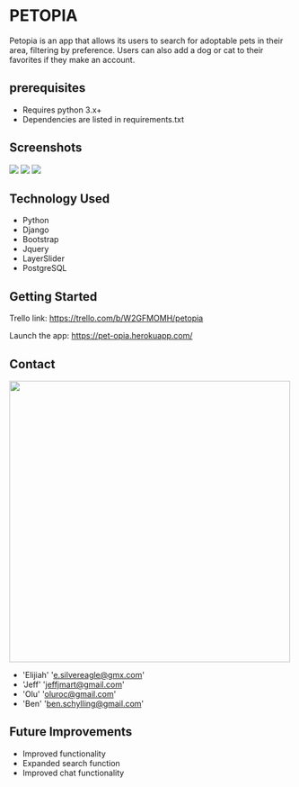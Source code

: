 # **PETOPIA**

Petopia is an app that allows its users to search for adoptable pets in their area, filtering by preference. Users can also add a dog or cat to their favorites if they make an account.

## prerequisites

- Requires python 3.x+
- Dependencies are listed in requirements.txt

## Screenshots

<img src="https://i.imgur.com/IthdgZT.png">
<img src="https://i.imgur.com/24UVPSo.png">
<img src="https://i.imgur.com/dyou5Te.png">

## Technology Used

- Python
- Django
- Bootstrap
- Jquery
- LayerSlider
- PostgreSQL

## Getting Started

Trello link: https://trello.com/b/W2GFMOMH/petopia

Launch the app: https://pet-opia.herokuapp.com/

## Contact

<img src="https://i.imgur.com/zNQrQdQ.png" width=500>

- 'Elijiah' 'e.silvereagle@gmx.com'
- 'Jeff' 'jeffjmart@gmail.com'
- 'Olu' 'oluroc@gmail.com'
- 'Ben' 'ben.schylling@gmail.com'

## Future Improvements

- Improved functionality
- Expanded search function
- Improved chat functionality
